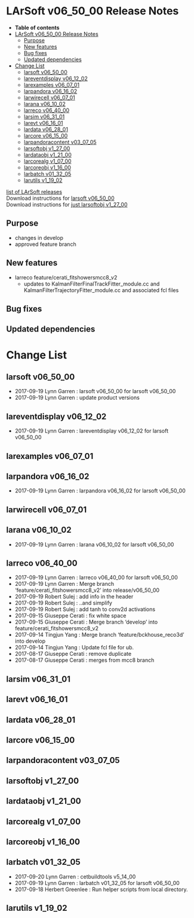 LArSoft v06\_50\_00 Release Notes
======================================================================

-   **Table of contents**
-   [LArSoft v06\_50\_00 Release Notes](#LArSoft-v06_50_00-Release-Notes)
    -   [Purpose](#Purpose)
    -   [New features](#New-features)
    -   [Bug fixes](#Bug-fixes)
    -   [Updated dependencies](#Updated-dependencies)
-   [Change List](#Change-List)
    -   [larsoft v06\_50\_00](#larsoft-v06_50_00)
    -   [lareventdisplay v06\_12\_02](#lareventdisplay-v06_12_02)
    -   [larexamples v06\_07\_01](#larexamples-v06_07_01)
    -   [larpandora v06\_16\_02](#larpandora-v06_16_02)
    -   [larwirecell v06\_07\_01](#larwirecell-v06_07_01)
    -   [larana v06\_10\_02](#larana-v06_10_02)
    -   [larreco v06\_40\_00](#larreco-v06_40_00)
    -   [larsim v06\_31\_01](#larsim-v06_31_01)
    -   [larevt v06\_16\_01](#larevt-v06_16_01)
    -   [lardata v06\_28\_01](#lardata-v06_28_01)
    -   [larcore v06\_15\_00](#larcore-v06_15_00)
    -   [larpandoracontent v03\_07\_05](#larpandoracontent-v03_07_05)
    -   [larsoftobj v1\_27\_00](#larsoftobj-v1_27_00)
    -   [lardataobj v1\_21\_00](#lardataobj-v1_21_00)
    -   [larcorealg v1\_07\_00](#larcorealg-v1_07_00)
    -   [larcoreobj v1\_16\_00](#larcoreobj-v1_16_00)
    -   [larbatch v01\_32\_05](#larbatch-v01_32_05)
    -   [larutils v1\_19\_02](#larutils-v1_19_02)

[list of LArSoft releases](LArSoft_release_list)\
Download instructions for [larsoft v06\_50\_00](http://scisoft.fnal.gov/scisoft/bundles/larsoft/v06_50_00/larsoft-v06_50_00.html)\
Download instructions for [just larsoftobj v1\_27\_00](http://scisoft.fnal.gov/scisoft/bundles/larsoftobj/v1_27_00/larsoftobj-v1_27_00.html)

Purpose
--------------------

-   changes in develop
-   approved feature branch

New features
------------------------------

-   larreco feature/cerati\_fitshowersmcc8\_v2
    -   updates to KalmanFilterFinalTrackFitter\_module.cc and KalmanFilterTrajectoryFitter\_module.cc and associated fcl files

Bug fixes
------------------------

Updated dependencies
----------------------------------------------

Change List
============================

larsoft v06\_50\_00
------------------------------------------

-   2017-09-19 Lynn Garren : larsoft v06\_50\_00 for larsoft v06\_50\_00
-   2017-09-19 Lynn Garren : update product versions

lareventdisplay v06\_12\_02
----------------------------------------------------------

-   2017-09-19 Lynn Garren : lareventdisplay v06\_12\_02 for larsoft v06\_50\_00

larexamples v06\_07\_01
--------------------------------------------------

larpandora v06\_16\_02
------------------------------------------------

-   2017-09-19 Lynn Garren : larpandora v06\_16\_02 for larsoft v06\_50\_00

larwirecell v06\_07\_01
--------------------------------------------------

larana v06\_10\_02
----------------------------------------

-   2017-09-19 Lynn Garren : larana v06\_10\_02 for larsoft v06\_50\_00

larreco v06\_40\_00
------------------------------------------

-   2017-09-19 Lynn Garren : larreco v06\_40\_00 for larsoft v06\_50\_00
-   2017-09-19 Lynn Garren : Merge branch ‘feature/cerati\_fitshowersmcc8\_v2’ into release/v06\_50\_00
-   2017-09-19 Robert Sulej : add info in the header
-   2017-09-19 Robert Sulej : ..and simplify
-   2017-09-19 Robert Sulej : add tanh to conv2d activations
-   2017-09-15 Giuseppe Cerati : fix white space
-   2017-09-15 Giuseppe Cerati : Merge branch ‘develop’ into feature/cerati\_fitshowersmcc8\_v2
-   2017-09-14 Tingjun Yang : Merge branch ‘feature/bckhouse\_reco3d’ into develop
-   2017-09-14 Tingjun Yang : Update fcl file for ub.
-   2017-08-17 Giuseppe Cerati : remove duplicate
-   2017-08-17 Giuseppe Cerati : merges from mcc8 branch

larsim v06\_31\_01
----------------------------------------

larevt v06\_16\_01
----------------------------------------

lardata v06\_28\_01
------------------------------------------

larcore v06\_15\_00
------------------------------------------

larpandoracontent v03\_07\_05
--------------------------------------------------------------

larsoftobj v1\_27\_00
----------------------------------------------

lardataobj v1\_21\_00
----------------------------------------------

larcorealg v1\_07\_00
----------------------------------------------

larcoreobj v1\_16\_00
----------------------------------------------

larbatch v01\_32\_05
--------------------------------------------

-   2017-09-20 Lynn Garren : cetbuildtools v5\_14\_00
-   2017-09-19 Lynn Garren : larbatch v01\_32\_05 for larsoft v06\_50\_00
-   2017-09-18 Herbert Greenlee : Run helper scripts from local directory.

larutils v1\_19\_02
------------------------------------------
